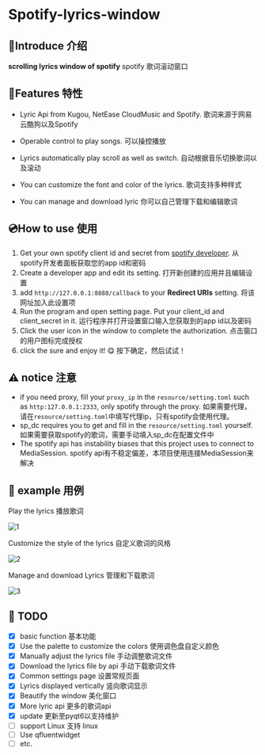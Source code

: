 # Spotify-lyrics-window

## 📄Introduce 介绍

**scrolling lyrics window of spotify**
spotify 歌词滚动窗口

## 🤔Features 特性

- Lyric Api from Kugou, NetEase CloudMusic and Spotify. 歌词来源于网易云酷狗以及Spotify

- Operable control to play songs. 可以操控播放

- Lyrics automatically play scroll as well as switch. 自动根据音乐切换歌词以及滚动

- You can customize the font and color of the lyrics. 歌词支持多种样式

- You can manage and download lyric 你可以自己管理下载和编辑歌词

## 💿How to use 使用

1. Get your own spotify client id and secret from [spotify developer](https://developer.spotify.com/dashboard/). 从spotify开发者面板获取您的app id和密码
2. Create a developer app and edit its setting. 打开新创建的应用并且编辑设置
3. add ```http://127.0.0.1:8888/callback``` to your **Redirect URIs** setting. 将该网址加入此设置项
4. Run the program and open setting page. Put your client_id and client_secret in it. 运行程序并打开设置窗口输入您获取到的app id以及密码
5. Click the user icon in the window to complete the authorization. 点击窗口的用户图标完成授权
6. click the sure and enjoy it! 😋 按下确定，然后试试！


## ⚠️ notice 注意
 - if you need proxy, fill your `proxy_ip` in the `resource/setting.toml` such as `http:127.0.0.1:2333`, only spotify through the proxy. 如果需要代理，请在`resource/setting.toml`中填写代理ip，只有spotify会使用代理。
 - sp_dc requires you to get and fill in the `resource/setting.toml` yourself. 如果需要获取spotify的歌词，需要手动填入sp_dc在配置文件中
 - The spotify api has instability biases that this project uses to connect to MediaSession. spotify api有不稳定偏差，本项目使用连接MediaSession来解决

## 🎼 example 用例

Play the lyrics 播放歌词

![1](https://github.com/Mai-icy/Spotify-lyrics-window/blob/main/image-folder/gif_example1.gif)

Customize the style of the lyrics 自定义歌词的风格

![2](https://github.com/Mai-icy/Spotify-lyrics-window/blob/main/image-folder/gif_example2.gif)

Manage and download Lyrics 管理和下载歌词

![3](https://github.com/Mai-icy/Spotify-lyrics-window/blob/main/image-folder/gif_example3.gif)

## 📝 TODO

- [x] basic function 基本功能
- [x] Use the palette to customize the colors 使用调色盘自定义颜色
- [x] Manually adjust the lyrics file  手动调整歌词文件
- [x] Download the lyrics file by api  手动下载歌词文件
- [x] Common settings page 设置常规页面
- [x] Lyrics displayed vertically 竖向歌词显示
- [x] Beautify the window 美化窗口
- [x] More lyric api 更多的歌词api
- [x] update 更新至pyqt6以支持维护
- [ ] support Linux 支持 linux
- [ ] Use qfluentwidget
- [ ] etc.
